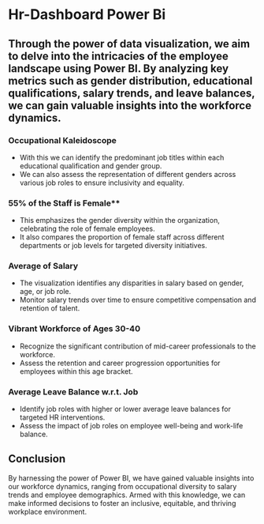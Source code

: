 # Hr-Dashboard Power Bi

## Through the power of data visualization, we aim to delve into the intricacies of the employee landscape using Power BI. By analyzing key metrics such as gender distribution, educational qualifications, salary trends, and leave balances, we can gain valuable insights into the workforce dynamics.

### Occupational Kaleidoscope
- With this we can identify the predominant job titles within each educational qualification and gender group.
- We can also assess the representation of different genders across various job roles to ensure inclusivity and equality.
  
###  55% of the Staff is Female**
- This emphasizes the gender diversity within the organization, celebrating the role of female employees.
- It also compares the proportion of female staff across different departments or job levels for targeted diversity initiatives.

### Average of Salary
- The visualization identifies any disparities in salary based on gender, age, or job role.
- Monitor salary trends over time to ensure competitive compensation and retention of talent.

### Vibrant Workforce of Ages 30-40
- Recognize the significant contribution of mid-career professionals to the workforce.
- Assess the retention and career progression opportunities for employees within this age bracket.

### Average Leave Balance w.r.t. Job
- Identify job roles with higher or lower average leave balances for targeted HR interventions.
- Assess the impact of job roles on employee well-being and work-life balance.

## Conclusion
By harnessing the power of Power BI, we have gained valuable insights into our workforce dynamics, ranging from occupational diversity to salary trends and employee demographics. Armed with this knowledge, we can make informed decisions to foster an inclusive, equitable, and thriving workplace environment.
